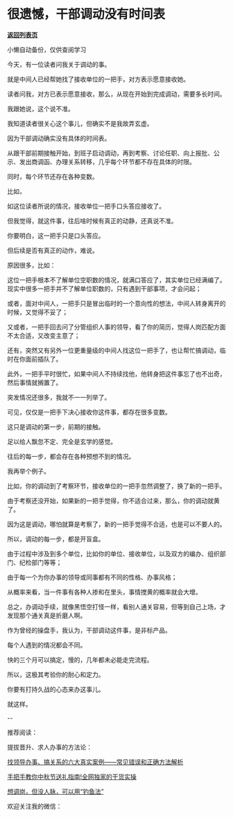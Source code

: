 # 很遗憾，干部调动没有时间表

[**返回列表页**](/gzh/费曼的小茶馆)

小懒自动备份，仅供查阅学习

今天，有一位读者问我关于调动的事。

就是中间人已经帮她找了接收单位的一把手，对方表示愿意接收她。  

读者问我，对方已表示愿意接收，那么，从现在开始到完成调动，需要多长时间。

我跟她说，这个说不准。  

我知道读者很关心这个事儿，但确实不是我故弄玄虚。

因为干部调动确实没有具体的时间表。

从跟干部前期接触开始，到班子启动调动，再到考察、讨论任职、向上报批、公示、发出商调函、办理关系转移，几乎每个环节都不存在具体的时限。

同时，每个环节还存在各种变数。  

比如，

如这位读者所说的情况，接收单位一把手口头答应接收了。

但我觉得，就这件事，往后啥时候有真正的动静，还真说不准。

你要明白，这一把手只是口头答应。  

但后续是否有真正的动作，难说。  

原因很多，比如：

这位一把手根本不了解单位空职数的情况，就满口答应了，其实单位已经满编了。现实中很多一把手并不了解单位职数的，只有遇到干部事项，才会问起；  

或者，面对中间人，一把手只是冒出临时的一个意向性的想法，中间人转身离开的时候，又觉得不妥了；

又或者，一把手回去问了分管组织人事的领导，看了你的简历，觉得人岗匹配方面不太合适，又改变主意了；

还有，突然又有另外一位更重量级的中间人找这位一把手了，也让帮忙搞调动，临时在你面前插队了。  

此外，一把手平时很忙，如果中间人不持续找他，他转身把这件事忘了也不出奇，然后事情就搁置了。

突发情况还很多，我就不一一列举了。  

可见，仅仅是一把手下决心接收你这件事，都存在很多变数。  

这只是调动的第一步，前期的接触。

足以给人飘忽不定、完全是玄学的感觉。  

往后的每一步，都会存在各种预想不到的情况。

我再举个例子。

比如，你的调动到了考察环节，接收单位的一把手忽然调整了，换了新的一把手。

由于考察还没开始，如果新的一把手觉得，你不适合过来，那么，你的调动就黄了。  

因为这是调动，哪怕就算是考察了，新的一把手觉得不合适，也是可以不要人的。

所以，调动的每一步，都是开盲盒。  

由于过程中涉及到多个单位，比如你的单位、接收单位，以及双方的编办、组织部门、纪检部门等等；

由于每一个为你办事的领导或同事都有不同的性格、办事风格；

从概率来看，当一件事有各种人掺和在里头，事情搅黄的概率就会大增。

总之，办调动手续，就像黑悟空打怪一样，看别人通关容易，但等到自己上场，才发现那个通关真是折磨人啊。

作为曾经的操盘手，我认为，干部调动这件事，是非标产品。  

每个人遇到的情况都会不同。

快的三个月可以搞定，慢的，几年都未必能走完流程。  

所以，这极其考验你的耐心和定力。

你要有打持久战的心态来办这事儿。

就这样。  

\--  

推荐阅读：

提拔晋升、求人办事的方法论：

[找领导办事、搞关系的六大真实案例——常见错误和正确方法解析](http://mp.weixin.qq.com/s?__biz=Mzk0MzcyOTA5Ng==&mid=2247487932&idx=2&sn=49f44bd0a9ce5c3abd4fde278f6fe7d4&chksm=c32e211bf459a80dcbb8a1f8caf858219dc3d8d1105054e0a27ac8380b907e32b12b6e63031f&scene=21#wechat_redirect)  

[手把手教你中秋节送礼指南!全网独家的干货实操](http://mp.weixin.qq.com/s?__biz=Mzk0MzcyOTA5Ng==&mid=2247487893&idx=2&sn=87b05c5beccab1908b05aa96c4f016f7&chksm=c32e2132f459a8245d3c001c9e9dc78a7ad7aeae1ed5cd8934570ab545b3b4c802a5fcf49b71&scene=21#wechat_redirect)  

[想调岗，但没人脉，可以用“钓鱼法”](http://mp.weixin.qq.com/s?__biz=Mzk0MzcyOTA5Ng==&mid=2247487787&idx=1&sn=64130f9297a13aaf067406382498fd61&chksm=c32e218cf459a89a384ed72212f3e7b5c1a008fb9e87cca719a53a8c8d6bc5ac62568985fd94&scene=21#wechat_redirect)

欢迎关注我的微信：

